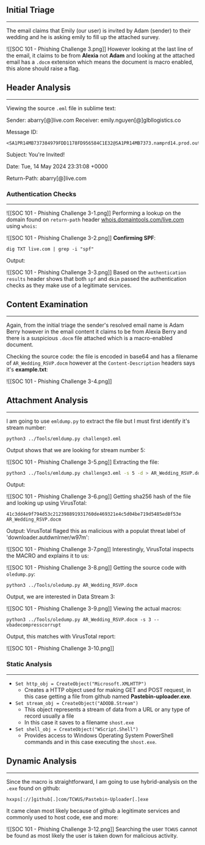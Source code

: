 ## Initial Triage
---
The email claims that Emily (our user) is invited by Adam (sender) to their wedding and he is asking emily to fill up the attached survey.

![[SOC 101 - Phishing Challenge 3.png]]
However looking at the last line of the email, it claims to be from **Alexia** not **Adam** and looking at the attached email has a `.docm` extension which means the document is macro enabled, this alone should raise a flag.
## Header Analysis
---
Viewing the source `.eml` file in sublime text:

Sender: abarry[@]live.com
Receiver: emily.nguyen[@]glbllogistics.co

Message ID:

```
<SA1PR14MB737384979FDD1178FD956584C1E32@SA1PR14MB7373.namprd14.prod.outlook.com>
```

Subject: You're Invited!

Date: Tue, 14 May 2024 23:31:08 +0000

Return-Path: abarry[@]live.com
### Authentication Checks
---

![[SOC 101 - Phishing Challenge 3-1.png]]
Performing a lookup on the domain found on `return-path` header [whois.domaintools.com/live.com](https://whois.domaintools.com/live.com) using `whois`:

![[SOC 101 - Phishing Challenge 3-2.png]]
**Confirming SPF**:

```
dig TXT live.com | grep -i "spf"
```

Output:

![[SOC 101 - Phishing Challenge 3-3.png]]
Based on the `authentication results` header shows that both `spf` and `dkim` passed the authentication checks as they make use of a legitimate services.
## Content Examination
---
Again, from the initial triage the sender's resolved email name is Adam Berry however in the email content it claims to be from Alexia Berry and there is a suspicious `.docm` file attached which is a macro-enabled document.

Checking the source code: the file is encoded in base64 and has a filename of `AR_Wedding_RSVP.docm` however at the `Content-Description` headers says it's **example.txt**:

![[SOC 101 - Phishing Challenge 3-4.png]]
## Attachment Analysis
---
I am going to use `emldump.py` to extract the file but I must first identify it's stream number:

```
python3 ../Tools/emldump.py challenge3.eml
```

Output shows that we are looking for stream number 5:

![[SOC 101 - Phishing Challenge 3-5.png]]
Extracting the file:

```bash
python3 ../Tools/emldump.py challenge3.eml -s 5 -d > AR_Wedding_RSVP.docm
```

Output:

![[SOC 101 - Phishing Challenge 3-6.png]]
Getting sha256 hash of the file and looking up using VirusTotal:

```
41c3dd4e9f794d53c212398891931760de469321e4c5d04be719d5485ed8f53e AR_Wedding_RSVP.docm
```

Output: VirusTotal flaged this as malicious with a populat threat label of 'downloader.autdwnlrner/w97m':

![[SOC 101 - Phishing Challenge 3-7.png]]
Interestingly, VirusTotal inspects the MACRO and explains it to us:

![[SOC 101 - Phishing Challenge 3-8.png]]
Getting the source code with `oledump.py`:

```
python3 ../Tools/oledump.py AR_Wedding_RSVP.docm
```

Output, we are interested in Data Stream 3:

![[SOC 101 - Phishing Challenge 3-9.png]]
Viewing the actual macros:

```
python3 ../Tools/oledump.py AR_Wedding_RSVP.docm -s 3 --vbadecompresscorrupt
```

Output, this matches with VirusTotal report:

![[SOC 101 - Phishing Challenge 3-10.png]]
### Static Analysis
---

- `Set http_obj = CreateObject("Microsoft.XMLHTTP")`
	- Creates a HTTP object used for making GET and POST request, in this case getting a file from github named **Pastebin-uploader.exe**.
- `Set stream_obj = CreateObject("ADODB.Stream")`
	- This object represents a stream of data from a URL or any type of record usually a file
	- In this case it saves to a filename `shost.exe`
- `Set shell_obj = CreateObject("WScript.Shell")`
	- Provides access to Windows Operating System PowerShell commands and in this case executing the `shost.exe`.
## Dynamic Analysis 
---
Since the macro is straightforward, I am going to use hybrid-analysis on the `.exe` found on github:

```
hxxps[://]github[.]com/TCWUS/Pastebin-Uploader[.]exe
```

It came clean most likely because of github a legitimate services and commonly used to host code, exe and more:

![[SOC 101 - Phishing Challenge 3-12.png]]
Searching the user `TCWUS` cannot be found as most likely the user is taken down for malicious activity.
